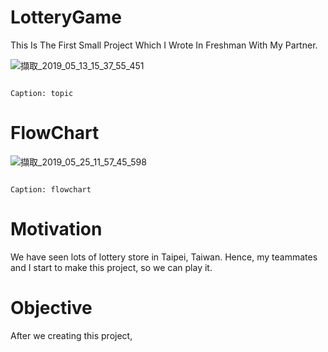 # LotteryGame
This Is The First Small Project Which I Wrote In Freshman With My Partner.

![擷取_2019_05_13_15_37_55_451](https://user-images.githubusercontent.com/48882710/57603819-361da480-7595-11e9-8560-233d0b588add.png)

                                                                                  Caption: topic
# FlowChart
![擷取_2019_05_25_11_57_45_598](https://user-images.githubusercontent.com/48882710/58364272-5aa64480-7ee4-11e9-9a71-99c8ae1626fa.png)

                                                                                  Caption: flowchart
# Motivation
We have seen lots of lottery store in Taipei, Taiwan. Hence, my teammates and I start to make this project, so we can play it.
# Objective
After we creating this project, 
